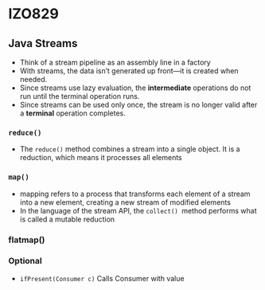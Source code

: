 # IZO829

## Java Streams
* Think of a stream pipeline as an assembly line in a factory
* With streams, the data isn’t generated up front—it is created when needed.
* Since streams use lazy evaluation, the **intermediate** operations do not run until the terminal operation runs.
* Since streams can be used only once, the stream is no longer valid after a **terminal** operation completes.
### `reduce()`
* The `reduce()` method combines a stream into a single object. It is a reduction, which means it processes all elements
### `map()`
* mapping refers to a process that transforms each element of a stream into a new element, creating a new stream of modified elements
* In the language of the stream API, the `collect() `method performs what is called a mutable reduction

### flatmap()

### Optional
* `ifPresent(Consumer c)` Calls Consumer with value